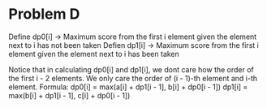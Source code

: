 # Problem D
Define dp0[i] -> Maximum score from the first i element given the element next to i has not been taken
Defien dp1[i] -> Maximum score from the first i element given the element next to i has been taken

Notice that in calculating dp0[i] and dp1[i], we dont care how the order of the first i - 2 elements. We only care the order of (i - 1)-th element and i-th element. Formula:
dp0[i] = max(a[i] + dp1[i - 1], b[i] + dp0[i - 1])
dp1[i] = max(b[i] + dp1[i - 1], c[i] + dp0[i - 1])

